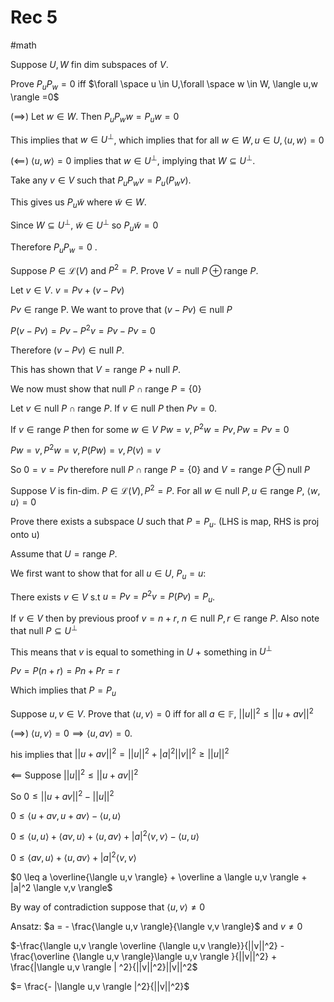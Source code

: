 
# Rec 5
#math 



Suppose $U,W$ fin dim subspaces of $V$. 

Prove $P_u P_w = 0$ iff $\forall \space u \in U,\forall \space w \in W, \langle u,w \rangle =0$ 


$(\implies)$ Let $w \in W$. Then $P_u P_w w = P_u w = 0$ 

This implies that $w \in U^\perp$, which implies that for all $w \in W, u \in U, \langle u,w \rangle =0$


$(\impliedby)$ $\langle u,w \rangle =0$ implies that $w \in U^\perp$, implying that $W \subseteq U^\perp$. 

Take any $v \in V$ such that $P_uP_w v = P_u(P_w v)$. 

This gives us $P_u \tilde{w}$  where $\tilde w \in W$. 

Since $W \subseteq U^\perp$, $\tilde w \in U^\perp$ so $P_u \tilde w =0$ 

 Therefore $P_uP_w = 0$ .



Suppose $P \in \mathcal{L}(V)$ and $P^2 = P$. Prove $V = \text{null }P \oplus \text{range }P$.


Let $v \in V$. $v = Pv + (v-Pv)$

$Pv \in \text{range P}$. We want to prove that $(v - Pv) \in \text{null }P$ 


$P(v-Pv) = Pv - P^2 v = Pv - Pv = 0$

Therefore $(v-Pv) \in \text{null }P$.

This has shown that $V = \text{range }P + \text{null }P$.

We now must show that $\text{null }P \cap \text{range }P = \{0\}$ 

Let $v \in \text{null }P \cap \text{range }P$. If $v \in \text{null }P$ then $Pv = 0$.

If $v \in \text{range }P$ then for some $w \in V$ $Pw = v, P^2w = Pv, Pw = Pv = 0$

$Pw = v, P^2w = v, P(Pw) = v, P(v) = v$

So $0 = v = Pv$ therefore $\text{null }P \cap \text{range }P = \{0\}$ and $V = \text{range }P \oplus \text{null }P$




Suppose $V$ is fin-dim. $P \in \mathcal{L}(V), P^2 = P$. For all $w \in \text{null }P, u \in \text{range }P$, $\langle w,u \rangle = 0$ 

Prove there exists a subspace $U$ such that $P = P_u$. (LHS is map, RHS is proj onto u)

Assume that $U = \text{range }P$.

We first want to show that for all $u \in U$, $P_u = u$:

There exists $v \in V$ s.t $u = Pv = P^2 v = P(Pv) = P_u$. 

If $v \in V$ then by previous proof $v = n + r$, $n \in \text{null }P, r \in \text{range }P$. Also note that $\text{null }P \subseteq U^\perp$  

This means that $v$ is equal to something in $U$  +  something in $U^\perp$ 

$Pv = P(n+r) = Pn+Pr = r$

Which implies that $P = P_u$



Suppose $u,v \in V$. Prove that $\langle u,v \rangle = 0$ iff for all $a \in \mathbb{F}$, $||u||^2 \leq ||u +av||^2$ 

($\implies$) $\langle u,v \rangle =0 \implies \langle u,av \rangle = 0$. 

his implies that $||u+av||^2 = ||u||^2 + |a|^2||v||^2 \geq ||u||^2$ 

$\impliedby$ Suppose $||u||^2 \leq ||u+av||^2$ 

So $0 \leq ||u+av||^2 - ||u||^2$

$0 \leq \langle u+av, u+av \rangle - \langle u,u \rangle$

$0 \leq \langle u,u \rangle + \langle av,u \rangle + \langle u,av \rangle + |a|^2 \langle v,v \rangle - \langle u,u \rangle$ 


$0 \leq \langle av,u \rangle + \langle u,av \rangle + |a|^2 \langle v,v \rangle$ 

$0 \leq a \overline{\langle u,v \rangle} + \overline a \langle u,v \rangle + |a|^2 \langle v,v \rangle$

By way of contradiction suppose that $\langle u,v \rangle \neq 0$ 


Ansatz: $a = - \frac{\langle u,v \rangle}{\langle v,v \rangle}$ and $v \neq 0$

$-\frac{\langle u,v \rangle \overline {\langle u,v \rangle}}{||v||^2} - \frac{\overline {\langle u,v \rangle}\langle u,v \rangle }{||v||^2} + \frac{|\langle u,v \rangle | ^2}{||v||^2}||v||^2$

$= \frac{- |\langle u,v \rangle |^2}{||v||^2}$ 

